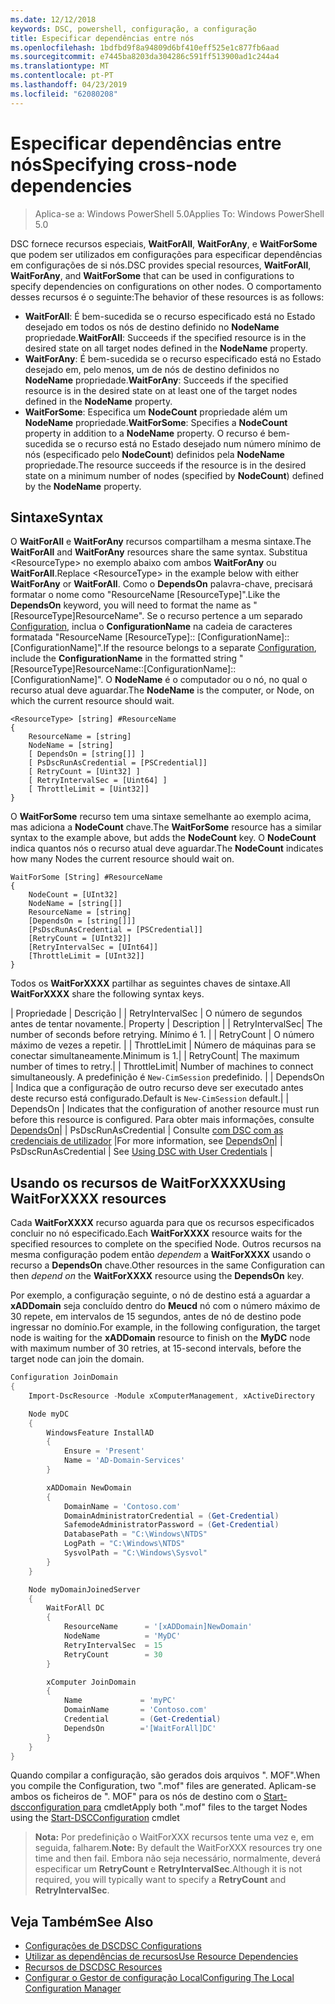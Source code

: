 ```yaml
---
ms.date: 12/12/2018
keywords: DSC, powershell, configuração, a configuração
title: Especificar dependências entre nós
ms.openlocfilehash: 1bdfbd9f8a94809d6bf410eff525e1c877fb6aad
ms.sourcegitcommit: e7445ba8203da304286c591ff513900ad1c244a4
ms.translationtype: MT
ms.contentlocale: pt-PT
ms.lasthandoff: 04/23/2019
ms.locfileid: "62080208"
---
```

# <a name="specifying-cross-node-dependencies"></a><span data-ttu-id="7be0b-103">Especificar dependências entre nós</span><span class="sxs-lookup"><span data-stu-id="7be0b-103">Specifying cross-node dependencies</span></span>

> <span data-ttu-id="7be0b-104">Aplica-se a: Windows PowerShell 5.0</span><span class="sxs-lookup"><span data-stu-id="7be0b-104">Applies To: Windows PowerShell 5.0</span></span>

<span data-ttu-id="7be0b-105">DSC fornece recursos especiais, **WaitForAll**, **WaitForAny**, e **WaitForSome** que podem ser utilizados em configurações para especificar dependências em configurações de si nós.</span><span class="sxs-lookup"><span data-stu-id="7be0b-105">DSC provides special resources, **WaitForAll**, **WaitForAny**, and **WaitForSome** that can be used in configurations to specify dependencies on configurations on other nodes.</span></span> <span data-ttu-id="7be0b-106">O comportamento desses recursos é o seguinte:</span><span class="sxs-lookup"><span data-stu-id="7be0b-106">The behavior of these resources is as follows:</span></span>

- <span data-ttu-id="7be0b-107">**WaitForAll**: É bem-sucedida se o recurso especificado está no Estado desejado em todos os nós de destino definido no **NodeName** propriedade.</span><span class="sxs-lookup"><span data-stu-id="7be0b-107">**WaitForAll**: Succeeds if the specified resource is in the desired state on all target nodes defined in the **NodeName** property.</span></span>
- <span data-ttu-id="7be0b-108">**WaitForAny**: É bem-sucedida se o recurso especificado está no Estado desejado em, pelo menos, um de nós de destino definidos no **NodeName** propriedade.</span><span class="sxs-lookup"><span data-stu-id="7be0b-108">**WaitForAny**: Succeeds if the specified resource is in the desired state on at least one of the target nodes defined in the **NodeName** property.</span></span>
- <span data-ttu-id="7be0b-109">**WaitForSome**: Especifica um **NodeCount** propriedade além um **NodeName** propriedade.</span><span class="sxs-lookup"><span data-stu-id="7be0b-109">**WaitForSome**: Specifies a **NodeCount** property in addition to a **NodeName** property.</span></span> <span data-ttu-id="7be0b-110">O recurso é bem-sucedida se o recurso está no Estado desejado num número mínimo de nós (especificado pelo **NodeCount**) definidos pela **NodeName** propriedade.</span><span class="sxs-lookup"><span data-stu-id="7be0b-110">The resource succeeds if the resource is in the desired state on a minimum number of nodes (specified by **NodeCount**) defined by the **NodeName** property.</span></span>

## <a name="syntax"></a><span data-ttu-id="7be0b-111">Sintaxe</span><span class="sxs-lookup"><span data-stu-id="7be0b-111">Syntax</span></span>

<span data-ttu-id="7be0b-112">O **WaitForAll** e **WaitForAny** recursos compartilham a mesma sintaxe.</span><span class="sxs-lookup"><span data-stu-id="7be0b-112">The **WaitForAll** and **WaitForAny** resources share the same syntax.</span></span> <span data-ttu-id="7be0b-113">Substitua \<ResourceType\> no exemplo abaixo com ambos **WaitForAny** ou **WaitForAll**.</span><span class="sxs-lookup"><span data-stu-id="7be0b-113">Replace \<ResourceType\> in the example below with either **WaitForAny** or **WaitForAll**.</span></span>
<span data-ttu-id="7be0b-114">Como o **DependsOn** palavra-chave, precisará formatar o nome como "ResourceName [ResourceType]".</span><span class="sxs-lookup"><span data-stu-id="7be0b-114">Like the **DependsOn** keyword, you will need to format the name as "[ResourceType]ResourceName".</span></span> <span data-ttu-id="7be0b-115">Se o recurso pertence a um separado [Configuration](configurations.md), inclua o **ConfigurationName** na cadeia de caracteres formatada "ResourceName [ResourceType]:: [ConfigurationName]:: [ConfigurationName]".</span><span class="sxs-lookup"><span data-stu-id="7be0b-115">If the resource belongs to a separate [Configuration](configurations.md), include the **ConfigurationName** in the formatted string "[ResourceType]ResourceName::[ConfigurationName]::[ConfigurationName]".</span></span> <span data-ttu-id="7be0b-116">O **NodeName** é o computador ou o nó, no qual o recurso atual deve aguardar.</span><span class="sxs-lookup"><span data-stu-id="7be0b-116">The **NodeName** is the computer, or Node, on which the current resource should wait.</span></span>

```
<ResourceType> [string] #ResourceName
{
    ResourceName = [string]
    NodeName = [string]
    [ DependsOn = [string[]] ]
    [ PsDscRunAsCredential = [PSCredential]]
    [ RetryCount = [Uint32] ]
    [ RetryIntervalSec = [Uint64] ]
    [ ThrottleLimit = [Uint32]]
}
```

<span data-ttu-id="7be0b-117">O **WaitForSome** recurso tem uma sintaxe semelhante ao exemplo acima, mas adiciona a **NodeCount** chave.</span><span class="sxs-lookup"><span data-stu-id="7be0b-117">The **WaitForSome** resource has a similar syntax to the example above, but adds the **NodeCount** key.</span></span> <span data-ttu-id="7be0b-118">O **NodeCount** indica quantos nós o recurso atual deve aguardar.</span><span class="sxs-lookup"><span data-stu-id="7be0b-118">The **NodeCount** indicates how many Nodes the current resource should wait on.</span></span>

```
WaitForSome [String] #ResourceName
{
    NodeCount = [UInt32]
    NodeName = [string[]]
    ResourceName = [string]
    [DependsOn = [string[]]]
    [PsDscRunAsCredential = [PSCredential]]
    [RetryCount = [UInt32]]
    [RetryIntervalSec = [UInt64]]
    [ThrottleLimit = [UInt32]]
}
```

<span data-ttu-id="7be0b-119">Todos os **WaitForXXXX** partilhar as seguintes chaves de sintaxe.</span><span class="sxs-lookup"><span data-stu-id="7be0b-119">All **WaitForXXXX** share the following syntax keys.</span></span>

<span data-ttu-id="7be0b-120">|  Propriedade |  Descrição | | RetryIntervalSec | O número de segundos antes de tentar novamente.</span><span class="sxs-lookup"><span data-stu-id="7be0b-120">|  Property  |  Description   | | RetryIntervalSec| The number of seconds before retrying.</span></span> <span data-ttu-id="7be0b-121">Mínimo é 1. | | RetryCount | O número máximo de vezes a repetir. | | ThrottleLimit | Número de máquinas para se conectar simultaneamente.</span><span class="sxs-lookup"><span data-stu-id="7be0b-121">Minimum is 1.| | RetryCount| The maximum number of times to retry.| | ThrottleLimit| Number of machines to connect simultaneously.</span></span> <span data-ttu-id="7be0b-122">A predefinição é `New-CimSession` predefinido. | | DependsOn | Indica que a configuração de outro recurso deve ser executado antes deste recurso está configurado.</span><span class="sxs-lookup"><span data-stu-id="7be0b-122">Default is `New-CimSession` default.| | DependsOn | Indicates that the configuration of another resource must run before this resource is configured.</span></span> <span data-ttu-id="7be0b-123">Para obter mais informações, consulte [DependsOn](resource-depends-on.md)| | PsDscRunAsCredential | Consulte [com DSC com as credenciais de utilizador](./runAsUser.md) |</span><span class="sxs-lookup"><span data-stu-id="7be0b-123">For more information, see [DependsOn](resource-depends-on.md)| | PsDscRunAsCredential | See [Using DSC with User Credentials](./runAsUser.md) |</span></span>


## <a name="using-waitforxxxx-resources"></a><span data-ttu-id="7be0b-124">Usando os recursos de WaitForXXXX</span><span class="sxs-lookup"><span data-stu-id="7be0b-124">Using WaitForXXXX resources</span></span>

<span data-ttu-id="7be0b-125">Cada **WaitForXXXX** recurso aguarda para que os recursos especificados concluir no nó especificado.</span><span class="sxs-lookup"><span data-stu-id="7be0b-125">Each **WaitForXXXX** resource waits for the specified resources to complete on the specified Node.</span></span> <span data-ttu-id="7be0b-126">Outros recursos na mesma configuração podem então *dependem* a **WaitForXXXX** usando o recurso a **DependsOn** chave.</span><span class="sxs-lookup"><span data-stu-id="7be0b-126">Other resources in the same Configuration can then *depend on* the **WaitForXXXX** resource using the **DependsOn** key.</span></span>

<span data-ttu-id="7be0b-127">Por exemplo, a configuração seguinte, o nó de destino está a aguardar a **xADDomain** seja concluído dentro do **Meucd** nó com o número máximo de 30 repete, em intervalos de 15 segundos, antes de nó de destino pode ingressar no domínio.</span><span class="sxs-lookup"><span data-stu-id="7be0b-127">For example, in the following configuration, the target node is waiting for the **xADDomain** resource to finish on the **MyDC** node with maximum number of 30 retries, at 15-second intervals, before the target node can join the domain.</span></span>

```powershell
Configuration JoinDomain
{
    Import-DscResource -Module xComputerManagement, xActiveDirectory

    Node myDC
    {
        WindowsFeature InstallAD
        {
            Ensure = 'Present'
            Name = 'AD-Domain-Services'
        }

        xADDomain NewDomain
        {
            DomainName = 'Contoso.com'
            DomainAdministratorCredential = (Get-Credential)
            SafemodeAdministratorPassword = (Get-Credential)
            DatabasePath = "C:\Windows\NTDS"
            LogPath = "C:\Windows\NTDS"
            SysvolPath = "C:\Windows\Sysvol"
        }
    }

    Node myDomainJoinedServer
    {
        WaitForAll DC
        {
            ResourceName      = '[xADDomain]NewDomain'
            NodeName          = 'MyDC'
            RetryIntervalSec  = 15
            RetryCount        = 30
        }

        xComputer JoinDomain
        {
            Name             = 'myPC'
            DomainName       = 'Contoso.com'
            Credential       = (Get-Credential)
            DependsOn        ='[WaitForAll]DC'
        }
    }
}
```

<span data-ttu-id="7be0b-128">Quando compilar a configuração, são gerados dois arquivos ". MOF".</span><span class="sxs-lookup"><span data-stu-id="7be0b-128">When you compile the Configuration, two ".mof" files are generated.</span></span> <span data-ttu-id="7be0b-129">Aplicam-se ambos os ficheiros de ". MOF" para os nós de destino com o [Start-dscconfiguration para](/powershell/module/psdesiredstateconfiguration/start-dscconfiguration) cmdlet</span><span class="sxs-lookup"><span data-stu-id="7be0b-129">Apply both ".mof" files to the target Nodes using the [Start-DSCConfiguration](/powershell/module/psdesiredstateconfiguration/start-dscconfiguration) cmdlet</span></span>

><span data-ttu-id="7be0b-130">**Nota:** Por predefinição o WaitForXXX recursos tente uma vez e, em seguida, falharem.</span><span class="sxs-lookup"><span data-stu-id="7be0b-130">**Note:** By default the WaitForXXX resources try one time and then fail.</span></span> <span data-ttu-id="7be0b-131">Embora não seja necessário, normalmente, deverá especificar um **RetryCount** e **RetryIntervalSec**.</span><span class="sxs-lookup"><span data-stu-id="7be0b-131">Although it is not required, you will typically want to specify a **RetryCount** and **RetryIntervalSec**.</span></span>

## <a name="see-also"></a><span data-ttu-id="7be0b-132">Veja Também</span><span class="sxs-lookup"><span data-stu-id="7be0b-132">See Also</span></span>

- [<span data-ttu-id="7be0b-133">Configurações de DSC</span><span class="sxs-lookup"><span data-stu-id="7be0b-133">DSC Configurations</span></span>](configurations.md)
- [<span data-ttu-id="7be0b-134">Utilizar as dependências de recursos</span><span class="sxs-lookup"><span data-stu-id="7be0b-134">Use Resource Dependencies</span></span>](resource-depends-on.md)
- [<span data-ttu-id="7be0b-135">Recursos de DSC</span><span class="sxs-lookup"><span data-stu-id="7be0b-135">DSC Resources</span></span>](../resources/resources.md)
- [<span data-ttu-id="7be0b-136">Configurar o Gestor de configuração Local</span><span class="sxs-lookup"><span data-stu-id="7be0b-136">Configuring The Local Configuration Manager</span></span>](../managing-nodes/metaConfig.md)
